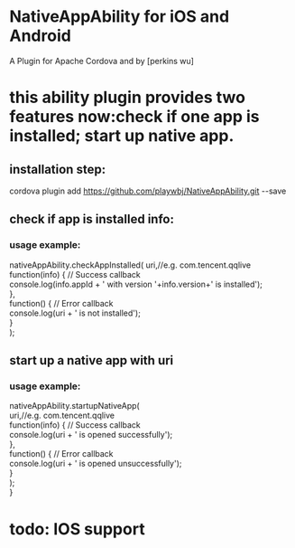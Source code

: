 # NativeAppAbility for iOS and Android

A Plugin for Apache Cordova and by [perkins wu]

# this ability plugin provides two features now:check if one app is installed; start up native app.
## installation step:

  cordova plugin add https://github.com/playwbj/NativeAppAbility.git --save

## check if app is installed info:
### usage example:

nativeAppAbility.checkAppInstalled(
			uri,//e.g. com.tencent.qqlive  
			function(info) {  // Success callback  
        		      console.log(info.appId + ' with version '+info.version+' is installed');  
			},  
			function() {  // Error callback  
				console.log(uri + ' is not installed');  
			}  
);
    
## start up a native app with uri
### usage example:

nativeAppAbility.startupNativeApp(  
			uri,//e.g. com.tencent.qqlive  
			function(info) {  // Success callback  
				console.log(uri + ' is opened successfully');  
			},  
			function() {  // Error callback  
				console.log(uri + ' is opened unsuccessfully');  
			}  
		);  
	}  

# todo: IOS support
